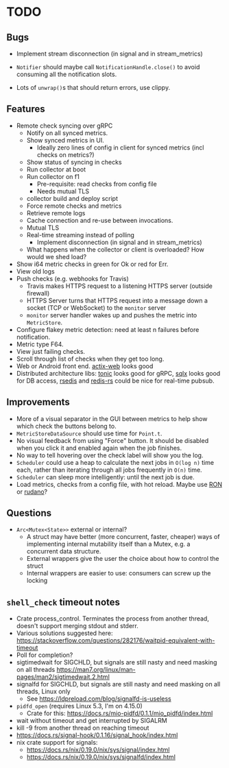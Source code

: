 # TODO

## Bugs

* Implement stream disconnection (in signal and in stream_metrics)

* `Notifier` should maybe call `NotificationHandle.close()` to avoid
  consuming all the notification slots.
* Lots of `unwrap()`s that should return errors, use clippy.

## Features

* Remote check syncing over gRPC
    - Notify on all synced metrics.
    - Show synced metrics in UI.
        - Ideally zero lines of config in client for synced metrics (incl checks on metrics?)
    - Show status of syncing in checks
    - Run collector at boot
    - Run collector on f1
        - Pre-requisite: read checks from config file
        - Needs mutual TLS
    - collector build and deploy script
    - Force remote checks and metrics
    - Retrieve remote logs
    - Cache connection and re-use between invocations.
    - Mutual TLS
    - Real-time streaming instead of polling
        - Implement disconnection (in signal and in stream_metrics)
    - What happens when the collector or client is overloaded? How would we shed load?
* Show i64 metric checks in green for Ok or red for Err.
* View old logs
* Push checks (e.g. webhooks for Travis)
    - Travis makes HTTPS request to a listening HTTPS server (outside firewall)
    - HTTPS Server turns that HTTPS request into a message down a
      socket (TCP or WebSocket) to the `monitor` server
    - `monitor` server handler wakes up and pushes the metric into `MetricStore`.
* Configure flakey metric detection: need at least n failures before notification.
* Metric type F64.
* View just failing checks.
* Scroll through list of checks when they get too long.
* Web or Android front end. [actix-web](https://github.com/actix/actix-web) looks good
* Distributed architecture libs:
  [tonic](https://github.com/hyperium/tonic) looks good for gRPC,
  [sqlx](https://github.com/launchbadge/sqlx) looks good for DB access,
  [rsedis](https://github.com/seppo0010/rsedis) and
  [redis-rs](https://github.com/mitsuhiko/redis-rs) could be nice for real-time pubsub.

## Improvements

* More of a visual separator in the GUI between metrics to help show
  which check the buttons belong to.
* `MetricStoreDataSource` should use time for `Point.t`.
* No visual feedback from using "Force" button. It should be disabled
  when you click it and enabled again when the job finishes.
* No way to tell hovering over the check label will show you the log.
* `Scheduler` could use a heap to calculate the next jobs in
  `O(log n)` time each, rather than iterating through all jobs frequently in
  `O(n)` time.
* `Scheduler` can sleep more intelligently: until the next job is due.
* Load metrics, checks from a config file, with hot reload. Maybe use
  [RON](https://github.com/ron-rs/ron) or
  [rudano](https://crates.io/crates/rudano)?

## Questions

* `Arc<Mutex<State>>` external or internal?
    - A struct may have better (more concurrent, faster, cheaper) ways
      of implementing internal mutability itself than a Mutex, e.g. a
      concurrent data structure.
    - External wrappers give the user the choice about how to control the struct
    - Internal wrappers are easier to use: consumers can screw up the locking

## `shell_check` timeout notes

* Crate process_control. Terminates the process from another thread,
  doesn't support merging stdout and stderr.
* Various solutions suggested here:
  https://stackoverflow.com/questions/282176/waitpid-equivalent-with-timeout
* Poll for completion?
* sigtimedwait for SIGCHLD, but signals are still nasty and need masking on all threads
  https://man7.org/linux/man-pages/man2/sigtimedwait.2.html
* signalfd for SIGCHLD, but signals are still nasty and need masking on all threads, Linux only
    - See https://ldpreload.com/blog/signalfd-is-useless
* `pidfd_open` (requires Linux 5.3, I'm on 4.15.0)
    - Crate for this: https://docs.rs/mio-pidfd/0.1.1/mio_pidfd/index.html
* wait without timeout and get interrupted by SIGALRM
* kill -9 from another thread on reaching timeout
* https://docs.rs/signal-hook/0.1.16/signal_hook/index.html
* nix crate support for signals:
    - https://docs.rs/nix/0.19.0/nix/sys/signal/index.html
    - https://docs.rs/nix/0.19.0/nix/sys/signalfd/index.html

